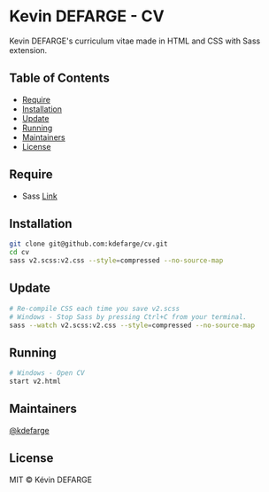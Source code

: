 # Kevin DEFARGE - CV

Kevin DEFARGE's curriculum vitae made in HTML and CSS with Sass extension.

## Table of Contents

-   [Require](#Require)
-   [Installation](#Installation)
-   [Update](#Update)
-   [Running](#Running)
-   [Maintainers](#Maintainers)
-   [License](#License)

## Require

-   Sass [Link](https://sass-lang.com/)

## Installation

```bash
git clone git@github.com:kdefarge/cv.git
cd cv
sass v2.scss:v2.css --style=compressed --no-source-map
```

## Update

```bash
# Re-compile CSS each time you save v2.scss 
# Windows - Stop Sass by pressing Ctrl+C from your terminal.
sass --watch v2.scss:v2.css --style=compressed --no-source-map
```

## Running

```bash
# Windows - Open CV
start v2.html
```

## Maintainers

[@kdefarge](https://github.com/kdefarge)

## License

MIT © Kévin DEFARGE